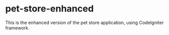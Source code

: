 # pet-store-enhanced
This is the enhanced version of the pet store application, using CodeIgniter framework. 
